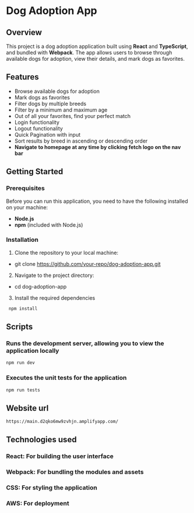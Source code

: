 # Dog Adoption App

## Overview
This project is a dog adoption application built using **React** and **TypeScript**, and bundled with **Webpack**. The app allows users to browse through available dogs for adoption, view their details, and mark dogs as favorites. 

## Features
- Browse available dogs for adoption
- Mark dogs as favorites
- Filter dogs by multiple breeds
- Filter by a minimum and maximum age
- Out of all your favorites, find your perfect match
- Login functionality
- Logout functionality
- Quick Pagination with input
- Sort results by breed in ascending or descending order
- **Navigate to homepage at any time by clicking fetch logo on the nav bar**

## Getting Started

### Prerequisites
Before you can run this application, you need to have the following installed on your machine:
- **Node.js**
- **npm** (included with Node.js)

### Installation
1. Clone the repository to your local machine:
- git clone https://github.com/your-repo/dog-adoption-app.git

2. Navigate to the project directory:
- cd dog-adoption-app

3. Install the required dependencies 
```bash
 npm install
 ```


## Scripts

### Runs the development server, allowing you to view the application locally
```bash 
npm run dev 
```

### Executes the unit tests for the application
```bash
npm run tests
```

## Website url

```bash 
https://main.d2qko6mw9zvhjn.amplifyapp.com/
```

## Technologies used

### React: For building the user interface
### Webpack: For bundling the modules and assets
### CSS: For styling the application
### AWS: For deployment


